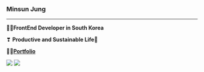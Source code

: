 ### Minsun Jung
---
👩‍💻**FrontEnd Developer in South Korea**

❣ **Productive and Sustainable Life🌊**

**🌝✨<a href="https://minsun.vercel.app/">Portfolio</a>**
<br />

<a href="mailto:minn602@gmail.com"><img src="https://img.shields.io/badge/Gmail-D14836?style=flat-square&logo=Gmail&logoColor=white&link=minn602@gmail.com"/></a> 
<a href="https://minn602.github.io/"><img src="https://img.shields.io/badge/Tech Blog-101010?style=flat-square&logo=Blogger&logoColor=white&link=https://minn602.github.io/"/></a> 



